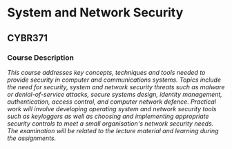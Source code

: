 # System and Network Security
## CYBR371
### Course Description
*This course addresses key concepts, techniques and tools needed to provide security in computer and communications systems. Topics include the need for security, system and network security threats such as malware or denial-of-service attacks, secure systems design, identity management, authentication, access control, and computer network defence. Practical work will involve developing operating system and network security tools such as keyloggers as well as choosing and implementing appropriate security controls to meet a small organisation's network security needs. The examination will be related to the lecture material and learning during the assignments.*

